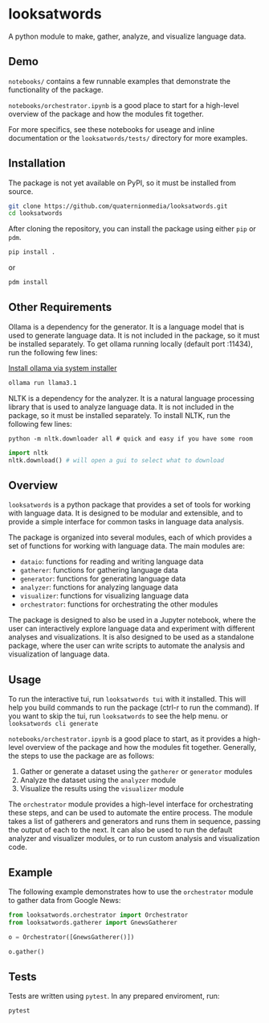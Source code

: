 # looksatwords

A python module to make, gather, analyze, and visualize language data.

## Demo

`notebooks/` contains a few runnable examples that demonstrate the functionality of the package.

`notebooks/orchestrator.ipynb` is a good place to start for a high-level overview of the package and how the modules fit together.

For more specifics, see these notebooks for useage and inline documentation or the `looksatwords/tests/` directory for more examples.

## Installation

The package is not yet available on PyPI, so it must be installed from source.

```bash
git clone https://github.com/quaternionmedia/looksatwords.git
cd looksatwords
```

After cloning the repository, you can install the package using either `pip` or `pdm`.

```bash
pip install .
```

or

```bash
pdm install
```

## Other Requirements

Ollama is a dependency for the generator. It is a language model that is used to generate language data. It is not included in the package, so it must be installed separately. To get ollama running locally (default port :11434), run the following few lines:

[Install ollama via system installer](http://ollama.com/download)

```bash
ollama run llama3.1
```

NLTK is a dependency for the analyzer. It is a natural language processing library that is used to analyze language data. It is not included in the package, so it must be installed separately. To install NLTK, run the following few lines:

`python -m nltk.downloader all # quick and easy if you have some room`

```python
import nltk
nltk.download() # will open a gui to select what to download
```

## Overview

`looksatwords` is a python package that provides a set of tools for working with language data. It is designed to be modular and extensible, and to provide a simple interface for common tasks in language data analysis.

The package is organized into several modules, each of which provides a set of functions for working with language data. The main modules are:

- `dataio`: functions for reading and writing language data
- `gatherer`: functions for gathering language data
- `generator`: functions for generating language data
- `analyzer`: functions for analyzing language data
- `visualizer`: functions for visualizing language data
- `orchestrator`: functions for orchestrating the other modules

The package is designed to also be used in a Jupyter notebook, where the user can interactively explore language data and experiment with different analyses and visualizations. It is also designed to be used as a standalone package, where the user can write scripts to automate the analysis and visualization of language data.

## Usage

To run the interactive tui, run `looksatwords tui` with it installed. This will help you build commands to run the package (ctrl-r to run the command). If you want to skip the tui, run `looksatwords` to see the help menu. or `looksatwords cli generate`

`notebooks/orchestrator.ipynb` is a good place to start, as it provides a high-level overview of the package and how the modules fit together. Generally, the steps to use the package are as follows:

1. Gather or generate a dataset using the `gatherer` or `generator` modules
2. Analyze the dataset using the `analyzer` module
3. Visualize the results using the `visualizer` module

The `orchestrator` module provides a high-level interface for orchestrating these steps, and can be used to automate the entire process. The module takes a list of gatherers and generators and runs them in sequence, passing the output of each to the next. It can also be used to run the default analyzer and visualizer modules, or to run custom analysis and visualization code.

## Example

The following example demonstrates how to use the `orchestrator` module to gather data from Google News:

```python
from looksatwords.orchestrator import Orchestrator
from looksatwords.gatherer import GnewsGatherer

o = Orchestrator([GnewsGatherer()])

o.gather()
```

## Tests

Tests are written using `pytest`. In any prepared enviroment, run:

```bash
pytest
```
